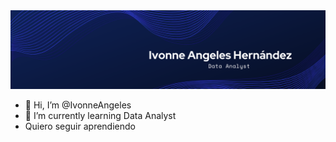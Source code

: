 <div id="header" align="center">
  <img decoding="async" src="https://github.com/IvonneAngeles/IvonneAngeles/blob/main/Banner%20ivonne.png" width="800"/>
</div>

- 👋 Hi, I’m @IvonneAngeles
- 🌱 I’m currently learning Data Analyst
- Quiero seguir aprendiendo 

<!---
IvonneAngeles/IvonneAngeles is a ✨ special ✨ repository because its `README.md` (this file) appears on your GitHub profile.
You can click the Preview link to take a look at your changes.
--->
